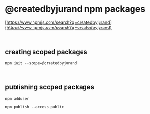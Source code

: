 # @createdbyjurand npm packages

[https://www.npmjs.com/search?q=createdbyjurand](https://www.npmjs.com/search?q=createdbyjurand)

&nbsp;

## creating scoped packages

`npm init --scope=@createdbyjurand`

&nbsp;

## publishing scoped packages

`npm adduser`

`npm publish --access public`
